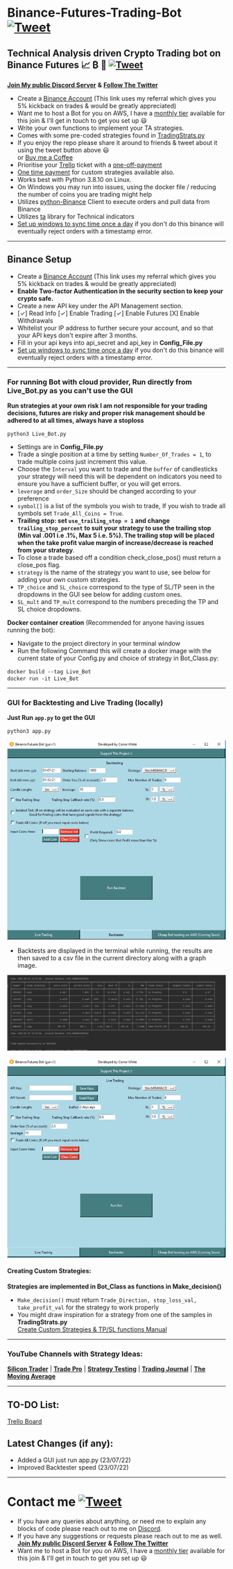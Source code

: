 # Binance-Futures-Trading-Bot [![Tweet](https://img.shields.io/twitter/url/http/shields.io.svg?style=social)](https://twitter.com/intent/tweet?text=Check%20out%20this%20free%20Binance%20Trading%20Bot%20I%20found%20on%20Github%20&url=https://github.com/conor19w/Binance-Futures-Trading-Bot&hashtags=Trading,Bot,Trading_Bot,Cryptocurrency_Trading_Bot,Crypto,Bitcoin,Ethereum,Cryptocurrency,Binance,DOGE,dogecoin) #
## Technical Analysis driven Crypto Trading bot on Binance Futures 📈 ₿ 🚀 [![Tweet](https://img.shields.io/twitter/url/http/shields.io.svg?style=social)](https://twitter.com/intent/tweet?text=Check%20out%20this%20free%20Binance%20Trading%20Bot%20I%20found%20on%20Github%20&url=https://github.com/conor19w/Binance-Futures-Trading-Bot&hashtags=Trading,Bot,Trading_Bot,Cryptocurrency_Trading_Bot,Crypto,Bitcoin,Ethereum,Cryptocurrency,Binance,DOGE,dogecoin) ##
[__Join My public Discord Server__](https://discord.gg/jBu6thyP66) __&__ [__Follow The Twitter__](https://twitter.com/futures_bot)
* Create a [Binance Account](https://accounts.binance.com/en/register?ref=BKR8BMMP) (This link uses my referral which gives you 5% kickback on trades & would be greatly appreciated)
* Want me to host a Bot for you on AWS, I have a [monthly tier](https://github.com/sponsors/conor19w) available for this join & I'll get in touch to get you set up 😃
* Write your own functions to implement your TA strategies.
* Comes with some pre-coded strategies found in [TradingStrats.py](https://github.com/conor19w/Binance-Futures-Trading-Bot/blob/main/TradingStrats.py)
* If you enjoy the repo please share it around to friends & tweet about it using the tweet button above 😃   
or [Buy me a Coffee](https://www.buymeacoffee.com/conor19w)
* Prioritise your [Trello](https://trello.com/invite/b/iagTNiv0/80cc1828bdac439ed813cc54c9698c06/github-bot) ticket with a [one-off-payment](https://github.com/sponsors/conor19w)
* [One time payment](https://github.com/sponsors/conor19w) for custom strategies available also.
* Works best with Python 3.8.10 on Linux.
* On Windows you may run into issues, using the docker file / reducing the number of coins you are trading might help
* Utilizes [python-Binance](https://python-binance.readthedocs.io/en/latest/) Client to execute orders and pull data from Binance
* Utilizes [ta](https://technical-analysis-library-in-python.readthedocs.io/en/latest/) library for Technical indicators
* [Set up windows to sync time once a day](https://www.makeuseof.com/tag/synchronise-computer-time-internet-custom-schedule-windows-7/#:~:text=Go%20to%20%3E%20Start%20and%20type,on%20the%20right%20hand%20side) if you don't do this binance will eventually reject orders with a timestamp error.

---
## Binance Setup ##
* Create a [Binance Account](https://accounts.binance.com/en/register?ref=BKR8BMMP) (This link uses my referral which gives you 5% kickback on trades & would be greatly appreciated)
* __Enable Two-factor Authentication in the security section to keep your crypto safe.__
* Create a new API key under the API Management section.
*  [✓] Read Info [✓] Enable Trading [✓] Enable Futures [X] Enable Withdrawals
* Whitelist your IP address to further secure your account, and so that your API keys don't expire after 3 months.
* Fill in your api keys into api_secret and api_key in __Config_File.py__
* [Set up windows to sync time once a day](https://www.makeuseof.com/tag/synchronise-computer-time-internet-custom-schedule-windows-7/#:~:text=Go%20to%20%3E%20Start%20and%20type,on%20the%20right%20hand%20side) if you don't do this binance will eventually reject orders with a timestamp error.
---
### For running Bot with cloud provider, Run directly from Live_Bot.py as you can't use the GUI ###
__Run strategies at your own risk I am not responsible for your trading decisions, futures are risky and proper risk management should be adhered to at all times, always have a stoploss__
```commandline
python3 Live_Bot.py
```
* Settings are in __Config_File.py__
* Trade a single position at a time by setting ```Number_Of_Trades = 1```, to trade multiple coins just increment this value.
* Choose the ```Interval``` you want to trade and the ```buffer``` of candlesticks your strategy will need this will be dependent on indicators you need to ensure you have a sufficient buffer, or you will get errors.
* ```leverage``` and ```order_Size``` should be changed according to your preference
* ```symbol[]``` is a list of the symbols you wish to trade, If you wish to trade all symbols set ```Trade_All_Coins = True```.
* __Trailing stop: set ```use_trailing_stop = 1``` and change ```trailing_stop_percent``` to suit your strategy to use the trailing stop (Min val .001 i.e .1%, Max 5 i.e. 5%). The trailing stop will be placed when the take profit value margin of increase/decrease is reached from your strategy__.
* To close a trade based off a condition check_close_pos() must return a close_pos flag.
* ```strategy``` is the name of the strategy you want to use, see below for adding your own custom strategies.
* ```TP_choice``` and ```SL_choice``` correspond to the type of SL/TP seen in the dropdowns in the GUI see below for adding custom ones.
* ```SL_mult``` and ```TP_mult``` correspond to the numbers preceding the TP and SL choice dropdowns.

__Docker container creation__ (Recommended for anyone having issues running the bot):
* Navigate to the project directory in your terminal window
* Run the following Command this will create a docker image with the current state of your Config.py and choice of strategy in Bot_Class.py:
```shell
docker build --tag Live_Bot
docker run -it Live_Bot
```
---
### GUI for Backtesting and Live Trading (locally) ###
__Just Run ```app.py``` to get the GUI__
```commandline
python3 app.py
```
![](files/Backtester.PNG)
* Backtests are displayed in the terminal while running, the results are then saved to a csv file in the current directory along with a graph image.  

![](files/BacktesterLog.PNG)


![](files/Live_Trading.PNG)
#### Creating Custom Strategies: ####
__Strategies are implemented in Bot_Class as functions in Make_decision()__
* ```Make_decision()``` must return ```Trade_Direction, stop_loss_val, take_profit_val``` for the strategy to work properly
* You might draw inspiration for a strategy from one of the samples in __TradingStrats.py__  
[Create Custom Strategies & TP/SL functions Manual](files/Custom_Strategies.pdf)
---
### YouTube Channels with Strategy Ideas: ###
[__Silicon Trader__](https://www.youtube.com/channel/UCVRGsC6JVsB8F6HE_xjLyJg) | [__Trade Pro__](https://www.youtube.com/channel/UCrXjzUN6EtlyhaaAerbPfkQ) | [__Strategy Testing__](https://www.youtube.com/c/TradingStrategyTesting) | [__Trading Journal__](https://www.youtube.com/c/TradingJournal1) |  [__The Moving Average__](https://www.youtube.com/channel/UCYFQzaZyTUzY-Tiytyv3HhA)  

---
## TO-DO List: ##
[Trello Board](https://trello.com/invite/b/iagTNiv0/80cc1828bdac439ed813cc54c9698c06/github-bot)
## Latest Changes (if any): ##
* Added a GUI just run app.py (23/07/22)
* Improved Backtester speed (23/07/22)
---
# Contact me [![Tweet](https://img.shields.io/twitter/url/http/shields.io.svg?style=social)](https://twitter.com/intent/tweet?text=Check%20out%20this%20free%20Binance%20Trading%20Bot%20I%20found%20on%20Github%20&url=https://github.com/conor19w/Binance-Futures-Trading-Bot&hashtags=Trading,Bot,Trading_Bot,Cryptocurrency_Trading_Bot,Crypto,Bitcoin,Ethereum,Cryptocurrency,Binance,DOGE,dogecoin) #
* If you have any queries about anything, or need me to explain any blocks of code please reach out to me on [Discord](https://discord.gg/jBu6thyP66).
* If you have any suggestions or requests please reach out to me as well.  
[__Join My public Discord Server__](https://discord.gg/jBu6thyP66) __&__ [__Follow The Twitter__](https://twitter.com/futures_bot)
* Want me to host a Bot for you on AWS, I have a [monthly tier](https://github.com/sponsors/conor19w) available for this join & I'll get in touch to get you set up 😃

